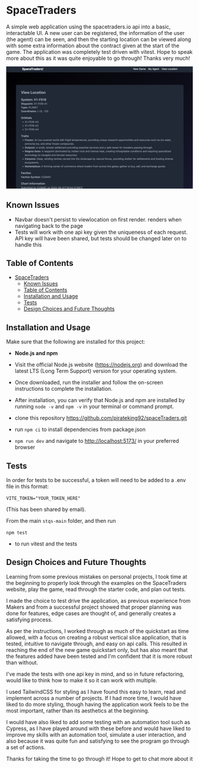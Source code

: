 # SpaceTraders

A simple web application using the spacetraders.io api into a basic, interactable UI.
A new user can be registered, the information of the user (the agent) can be seen, and then the starting location can be viewed along with some extra information about the contract given at the start of the game.
The application was completely test driven with vitest.
Hope to speak more about this as it was quite enjoyable to go through! Thanks very much!

![Screenshot](src/assets/spacetraders.png?raw=true "viewlocation page")

## Known Issues

- Navbar doesn't persist to viewlocation on first render. renders when navigating back to the page
- Tests will work with one api key given the uniqueness of each request. API key will have been shared, but tests should be changed later on to handle this

## Table of Contents

- [SpaceTraders](#spacetraders)
  - [Known Issues](#known-issues)
  - [Table of Contents](#table-of-contents)
  - [Installation and Usage](#installation-and-usage)
  - [Tests](#tests)
  - [Design Choices and Future Thoughts](#design-choices-and-future-thoughts)

## Installation and Usage

Make sure that the following are installed for this project:

- **Node.js and npm**
- Visit the official Node.js website (<https://nodejs.org>) and download the latest LTS (Long Term Support) version for your operating system.
- Once downloaded, run the installer and follow the on-screen instructions to complete the installation.
- After installation, you can verify that Node.js and npm are installed by running `node -v` and `npm -v` in your terminal or command prompt.

- clone this repository <https://github.com/pirateking92/spaceTraders.git>

- run `npm ci` to install dependencies from package.json
- `npm run dev` and navigate to <http://localhost:5173/> in your preferred browser

## Tests

In order for tests to be successful, a token will need to be added to a .env file in this format:

`VITE_TOKEN="YOUR_TOKEN_HERE"`

(This has been shared by email).

From the main `stqs-main` folder, and then run

`npm test`

- to run vitest and the tests

## Design Choices and Future Thoughts

Learning from some previous mistakes on personal projects, I took time at the beginning to properly look through the examples on the SpaceTraders website, play the game, read through the starter code, and plan out tests.

I made the choice to test drive the application, as previous experience from Makers and from a successful project showed that proper planning was done for features, edge cases are thought of, and generally creates a satisfying process.

As per the instructions, I worked through as much of the quickstart as time allowed, with a focus on creating a robust vertical slice application, that is tested, intuitive to navigate through, and easy on api calls. This resulted in reaching the end of the new game quickstart only, but has also meant that the features added have been tested and I'm confident that it is more robust than without.

I've made the tests with one api key in mind, and so in future refactoring, would like to think how to make it so it can work with multiple.

I used TailwindCSS for styling as I have found this easy to learn, read and implement across a number of projects. If I had more time, I would have liked to do more styling, though having the application work feels to be the most important, rather than its aesthetics at the beginning.

I would have also liked to add some testing with an automation tool such as Cypress, as I have played around with these before and would have liked to improve my skills with an automation tool, simulate a user interaction, and also because it was quite fun and satisfying to see the program go through a set of actions.

Thanks for taking the time to go through it! Hope to get to chat more about it
